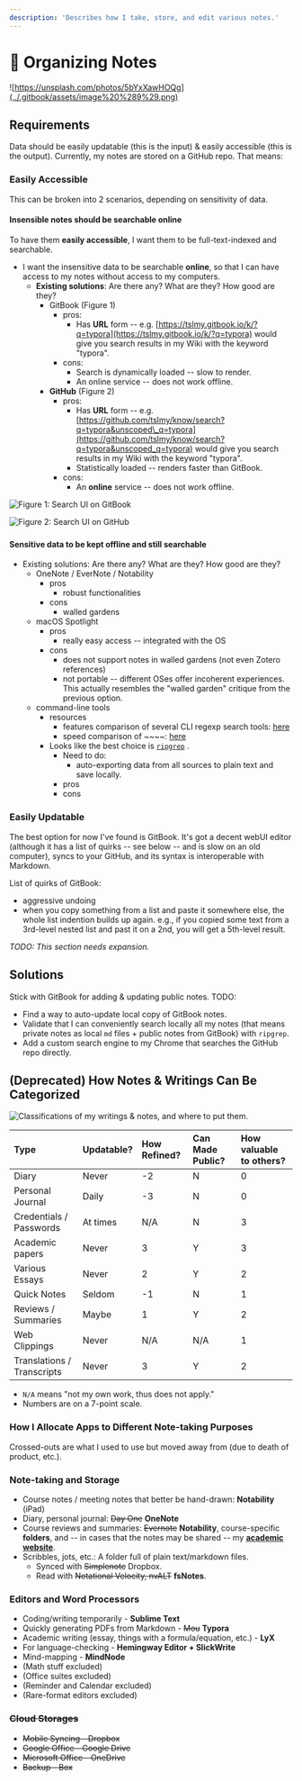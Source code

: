 ```yaml
---
description: 'Describes how I take, store, and edit various notes.'
---
```


# 📝 Organizing Notes

![https://unsplash.com/photos/5bYxXawHOQg](../.gitbook/assets/image%20%289%29.png)

## Requirements

Data should be easily updatable \(this is the input\) & easily accessible \(this is the output\). Currently, my notes are stored on a GitHub repo. That means:

### Easily Accessible

This can be broken into 2 scenarios, depending on sensitivity of data.

#### Insensible notes should be searchable online

To have them **easily accessible**, I want them to be full-text-indexed and searchable.

* I want the insensitive data to be searchable **online**, so that I can have access to my notes without access to my computers.
  * **Existing solutions**: Are there any? What are they? How good are they?
    * GitBook \(Figure 1\)
      * pros:
        * Has **URL** form -- e.g. [https://tslmy.gitbook.io/k/?q=typora](https://tslmy.gitbook.io/k/?q=typora) would give you search results in my Wiki with the keyword "typora".
      * cons:
        * Search is dynamically loaded -- slow to render.
        * An online service -- does not work offline.
    * **GitHub** \(Figure 2\)
      * pros:
        * Has **URL** form -- e.g. [https://github.com/tslmy/know/search?q=typora&unscoped\_q=typora](https://github.com/tslmy/know/search?q=typora&unscoped_q=typora) would give you search results in my Wiki with the keyword "typora".
        * Statistically loaded -- renders faster than GitBook.
      * cons:
        * An **online** service -- does not work offline.

![Figure 1: Search UI on GitBook](../.gitbook/assets/image%20%2813%29.png)

![Figure 2: Search UI on GitHub](../.gitbook/assets/image%20%282%29.png)

### 

#### Sensitive data to be kept **offline** and still searchable

* Existing solutions: Are there any? What are they? How good are they?
  * OneNote / EverNote / Notability
    * pros
      * robust functionalities
    * cons
      * walled gardens
  * macOS Spotlight
    * pros
      * really easy access -- integrated with the OS
    * cons
      * does not support notes in walled gardens \(not even Zotero references\)
      * not portable -- different OSes offer incoherent experiences. This actually resembles the "walled garden" critique from the previous option.
  * command-line tools
    * resources
      * features comparison of several CLI regexp search tools: [here](https://beyondgrep.com/feature-comparison/)
      * speed comparison of ~~~~: [here](https://github.com/BurntSushi/ripgrep#quick-examples-comparing-tools)
    * Looks like the best choice is [`ripgrep`](https://github.com/BurntSushi/ripgrep) . 
      * Need to do:
        * auto-exporting data from all sources to plain text and save locally.
      * pros
      * cons

### Easily Updatable

The best option for now I've found is GitBook. It's got a decent webUI editor \(although it has a list of quirks -- see below -- and is slow on an old computer\), syncs to your GitHub, and its syntax is interoperable with Markdown.

List of quirks of GitBook:

* aggressive undoing
* when you copy something from a list and paste it somewhere else, the whole list indention builds up again. e.g., if you copied some text from a 3rd-level nested list and past it on a 2nd, you will get a 5th-level result.

_TODO: This section needs expansion._

## Solutions

Stick with GitBook for adding & updating public notes. TODO:

* Find a way to auto-update local copy of GitBook notes.
* Validate that I can conveniently search locally all my notes \(that means private notes as local `md` files + public notes from GitBook\) with `ripgrep`. 
* Add a custom search engine to my Chrome that searches the GitHub repo directly.

## \(Deprecated\) How Notes & Writings Can Be Categorized

![Classifications of my writings &amp; notes, and where to put them.](../.gitbook/assets/image%20%2814%29.png)

| Type | Updatable? | How Refined? | Can Made Public? | How valuable to others? |
| :--- | :--- | :--- | :--- | :--- |
| Diary | Never | -2 | N | 0 |
| Personal Journal | Daily | -3 | N | 0 |
| Credentials / Passwords | At times | N/A | N | 3 |
| Academic papers | Never | 3 | Y | 3 |
| Various Essays | Never | 2 | Y | 2 |
| Quick Notes | Seldom | -1 | N | 1 |
| Reviews / Summaries | Maybe | 1 | Y | 2 |
| Web Clippings | Never | N/A | N/A | 1 |
| Translations / Transcripts | Never | 3 | Y | 2 |

* `N/A` means "not my own work, thus does not apply."
* Numbers are on a 7-point scale.

### How I Allocate Apps to Different Note-taking Purposes

Crossed-outs are what I used to use but moved away from \(due to death of product, etc.\).

### Note-taking and Storage

* Course notes / meeting notes that better be hand-drawn: **Notability** \(iPad\)
* Diary, personal journal: ~~Day One~~ **OneNote**
* Course reviews and summaries: ~~Evernote~~ **Notability**, course-specific **folders**, and -- in cases that the notes may be shared -- my [**academic website**](http://seas.upenn.edu/~myli). 
* Scribbles, jots, etc.: A folder full of plain text/markdown files.
  * Synced with ~~Simplenote~~ Dropbox.
  * Read with ~~Notational Velocity, nvALT~~ **fsNotes**.

### Editors and Word Processors

* Coding/writing temporarily - **Sublime Text**
* Quickly generating PDFs from Markdown - ~~Mou~~ **Typora**
* Academic writing \(essay, things with a formula/equation, etc.\) - **LyX**
* For language-checking - **Hemingway Editor + SlickWrite**
* Mind-mapping - **MindNode** 
* \(Math stuff excluded\)
* \(Office suites excluded\)
* \(Reminder and Calendar excluded\)
* \(Rare-format editors excluded\)

### ~~Cloud Storages~~

* ~~Mobile Syncing - Dropbox~~
* ~~Google Office - Google Drive~~
* ~~Microsoft Office - OneDrive~~
* ~~Backup - Box~~

